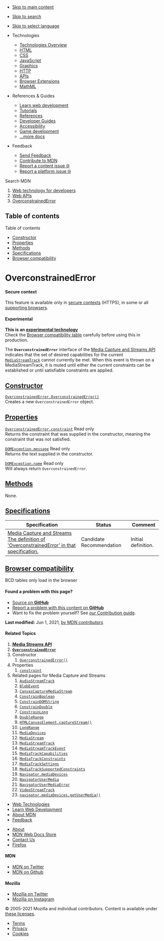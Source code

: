 -   <a href="#content" id="skip-main">Skip to main content</a>
-   <a href="#main-q" id="skip-search">Skip to search</a>
-   <a href="#select-language" id="skip-select-language">Skip to select language</a>

-   Technologies
    -   [Technologies Overview](https://developer.mozilla.org/en-US/docs/Web)
    -   [HTML](https://developer.mozilla.org/en-US/docs/Web/HTML)
    -   [CSS](https://developer.mozilla.org/en-US/docs/Web/CSS)
    -   [JavaScript](https://developer.mozilla.org/en-US/docs/Web/JavaScript)
    -   [Graphics](https://developer.mozilla.org/en-US/docs/Web/Guide/Graphics)
    -   [HTTP](https://developer.mozilla.org/en-US/docs/Web/HTTP)
    -   [APIs](https://developer.mozilla.org/en-US/docs/Web/API)
    -   [Browser Extensions](https://developer.mozilla.org/en-US/docs/Mozilla/Add-ons/WebExtensions)
    -   [MathML](https://developer.mozilla.org/en-US/docs/Web/MathML)
-   References & Guides
    -   [Learn web development](https://developer.mozilla.org/en-US/docs/Learn)
    -   [Tutorials](https://developer.mozilla.org/en-US/docs/Web/Tutorials)
    -   [References](https://developer.mozilla.org/en-US/docs/Web/Reference)
    -   [Developer Guides](https://developer.mozilla.org/en-US/docs/Web/Guide)
    -   [Accessibility](https://developer.mozilla.org/en-US/docs/Web/Accessibility)
    -   [Game development](https://developer.mozilla.org/en-US/docs/Games)
    -   [...more docs](https://developer.mozilla.org/en-US/docs/Web)
-   Feedback
    -   [Send Feedback](https://developer.mozilla.org/en-US/docs/MDN/Contribute/Feedback)
    -   [Contribute to MDN](https://developer.mozilla.org/en-US/docs/MDN/Contribute)
    -   [Report a content issue 🌐](https://github.com/mdn/content/issues/new)
    -   [Report a platform issue 🌐](https://github.com/mdn/yari/issues/new)

Search MDN

1.  <a href="https://developer.mozilla.org/en-US/docs/Web" class="breadcrumb"><span data-property="name">Web technology for developers</span></a>
2.  <a href="https://developer.mozilla.org/en-US/docs/Web/API" class="breadcrumb-penultimate"><span data-property="name">Web APIs</span></a>
3.  <a href="https://developer.mozilla.org/en-US/docs/Web/API/OverconstrainedError" class="breadcrumb-current-page"><span data-property="name">OverconstrainedError</span></a>

Table of contents
-----------------

Table of contents

-   [Constructor](#constructor)
-   [Properties](#properties)
-   [Methods](#methods)
-   [Specifications](#specifications)
-   [Browser compatibility](#browser_compatibility)

OverconstrainedError
====================

#### Secure context

This feature is available only in [secure contexts](https://developer.mozilla.org/en-US/docs/Web/Security/Secure_Contexts) (HTTPS), in some or all [supporting browsers](#browser_compatibility).

#### Experimental

**This is an [experimental technology](https://developer.mozilla.org/en-US/docs/MDN/Guidelines/Conventions_definitions#experimental)**  
Check the [Browser compatibility table](#browser_compatibility) carefully before using this in production.

The **`OverconstrainedError`** interface of the [Media Capture and Streams API](https://developer.mozilla.org/en-US/docs/Web/API/Media_Streams_API) indicates that the set of desired capabilities for the current [`MediaStreamTrack`](https://developer.mozilla.org/en-US/docs/Web/API/MediaStreamTrack) cannot currently be met. When this event is thrown on a MediaStreamTrack, it is muted until either the current constraints can be established or until satisfiable constraints are applied.

[Constructor](#constructor "Permalink to Constructor")
------------------------------------------------------

[`OverconstrainedError.OverconstrainedError()`](https://developer.mozilla.org/en-US/docs/Web/API/OverconstrainedError/OverconstrainedError)  
Creates a new `OverconstrainedError` object.

[Properties](#properties "Permalink to Properties")
---------------------------------------------------

[`OverconstrainedError.constraint`](https://developer.mozilla.org/en-US/docs/Web/API/OverconstrainedError/constraint) <span class="badge inline readonly" title="This value may not be changed.">Read only </span>  
Returns the constraint that was supplied in the constructor, meaning the constraint that was not satisfied.

[`DOMException.message`](https://developer.mozilla.org/en-US/docs/Web/API/DOMException/message) <span class="badge inline readonly" title="This value may not be changed.">Read only </span>  
Returns the text supplied in the constructor.

[`DOMException.name`](https://developer.mozilla.org/en-US/docs/Web/API/DOMException/name) <span class="badge inline readonly" title="This value may not be changed.">Read only </span>  
Will always return `OverconstrainedError`.

[Methods](#methods "Permalink to Methods")
------------------------------------------

None.

[Specifications](#specifications "Permalink to Specifications")
---------------------------------------------------------------

<table><thead><tr class="header"><th>Specification</th><th>Status</th><th>Comment</th></tr></thead><tbody><tr class="odd"><td><a href="https://w3c.github.io/mediacapture-main/#overconstrainederror-interface" class="external">Media Capture and Streams<br />
<span class="small">The definition of 'OverconstrainedError' in that specification.</span></a></td><td><span class="spec-cr">Candidate Recommendation</span></td><td>Initial definition.</td></tr></tbody></table>

[Browser compatibility](#browser_compatibility "Permalink to Browser compatibility")
------------------------------------------------------------------------------------

BCD tables only load in the browser

#### Found a problem with this page?

-   [Source on **GitHub**](https://github.com/mdn/content/blob/main/files/en-us/web/api/overconstrainederror/index.html "Folder: en-us/web/api/overconstrainederror (Opens in a new tab)")
-   [Report a problem with this content on **GitHub**](https://github.com/mdn/content/issues/new?body=MDN+URL%3A+https%3A%2F%2Fdeveloper.mozilla.org%2Fen-US%2Fdocs%2FWeb%2FAPI%2FOverconstrainedError%0A%0A%23%23%23%23+What+information+was+incorrect%2C+unhelpful%2C+or+incomplete%3F%0A%0A%0A%23%23%23%23+Specific+section+or+headline%3F%0A%0A%0A%23%23%23%23+What+did+you+expect+to+see%3F%0A%0A%0A%23%23%23%23+Did+you+test+this%3F+If+so%2C+how%3F%0A%0A%0A%3C%21--+Do+not+make+changes+below+this+line+--%3E%0A%3Cdetails%3E%0A%3Csummary%3EMDN+Content+page+report+details%3C%2Fsummary%3E%0A%0A*+Folder%3A+%60en-us%2Fweb%2Fapi%2Foverconstrainederror%60%0A*+MDN+URL%3A+https%3A%2F%2Fdeveloper.mozilla.org%2Fen-US%2Fdocs%2FWeb%2FAPI%2FOverconstrainedError%0A*+GitHub+URL%3A+https%3A%2F%2Fgithub.com%2Fmdn%2Fcontent%2Fblob%2Fmain%2Ffiles%2Fen-us%2Fweb%2Fapi%2Foverconstrainederror%2Findex.html%0A*+Last+commit%3A+https%3A%2F%2Fgithub.com%2Fmdn%2Fcontent%2Fcommit%2Fa2282aa45be910a103b93ad06396ee195a10f456%0A*+Document+last+modified%3A+2021-06-01T11%3A47%3A53.000Z%0A%0A%3C%2Fdetails%3E&title=Issue+with+%22OverconstrainedError%22%3A+%28short+summary+here+please%29&labels=Content%3AWebAPI%2Cneeds-triage "This will take you to https://github.com/mdn/content to file a new issue")
-   Want to fix the problem yourself? See [our Contribution guide](https://github.com/mdn/content/blob/main/README.md).

**Last modified:** Jun 1, 2021, [by MDN contributors](https://developer.mozilla.org/en-US/docs/Web/API/OverconstrainedError/contributors.txt)

#### Related Topics

1.  **[Media Streams API](https://developer.mozilla.org/en-US/docs/Web/API/Media_Streams_API)**
2.  **[`OverconstrainedError`](https://developer.mozilla.org/en-US/docs/Web/API/OverconstrainedError)**
3.  Constructor
    1.  [`OverconstrainedError()`](https://developer.mozilla.org/en-US/docs/Web/API/OverconstrainedError/OverconstrainedError)
4.  Properties
    1.  [`constraint`](https://developer.mozilla.org/en-US/docs/Web/API/OverconstrainedError/constraint)
5.  Related pages for Media Capture and Streams
    1.  [`AudioStreamTrack`](https://developer.mozilla.org/en-US/docs/Web/API/AudioStreamTrack)
    2.  [`BlobEvent`](https://developer.mozilla.org/en-US/docs/Web/API/BlobEvent)
    3.  [`CanvasCaptureMediaStream`](https://developer.mozilla.org/en-US/docs/Web/API/CanvasCaptureMediaStream)
    4.  [`ConstrainBoolean`](https://developer.mozilla.org/en-US/docs/Web/API/ConstrainBoolean)
    5.  [`ConstrainDOMString`](https://developer.mozilla.org/en-US/docs/Web/API/ConstrainDOMString)
    6.  [`ConstrainDouble`](https://developer.mozilla.org/en-US/docs/Web/API/ConstrainDouble)
    7.  [`ConstrainLong`](https://developer.mozilla.org/en-US/docs/Web/API/ConstrainLong)
    8.  [`DoubleRange`](https://developer.mozilla.org/en-US/docs/Web/API/DoubleRange)
    9.  [`HTMLCanvasElement.captureStream()`](https://developer.mozilla.org/en-US/docs/Web/API/HTMLCanvasElement/captureStream)
    10. [`LongRange`](https://developer.mozilla.org/en-US/docs/Web/API/LongRange)
    11. [`MediaDevices`](https://developer.mozilla.org/en-US/docs/Web/API/MediaDevices)
    12. [`MediaStream`](https://developer.mozilla.org/en-US/docs/Web/API/MediaStream)
    13. [`MediaStreamTrack`](https://developer.mozilla.org/en-US/docs/Web/API/MediaStreamTrack)
    14. [`MediaStreamTrackEvent`](https://developer.mozilla.org/en-US/docs/Web/API/MediaStreamTrackEvent)
    15. [`MediaTrackCapabilities`](https://developer.mozilla.org/en-US/docs/Web/API/MediaTrackCapabilities)
    16. [`MediaTrackConstraints`](https://developer.mozilla.org/en-US/docs/Web/API/MediaTrackConstraints)
    17. [`MediaTrackSettings`](https://developer.mozilla.org/en-US/docs/Web/API/MediaTrackSettings)
    18. [`MediaTrackSupportedConstraints`](https://developer.mozilla.org/en-US/docs/Web/API/MediaTrackSupportedConstraints)
    19. [`Navigator.mediaDevices`](https://developer.mozilla.org/en-US/docs/Web/API/Navigator/mediaDevices)
    20. [`NavigatorUserMedia`](https://developer.mozilla.org/en-US/docs/Web/API/NavigatorUserMedia)
    21. [`NavigatorUserMediaError`](https://developer.mozilla.org/en-US/docs/Web/API/NavigatorUserMediaError)
    22. [`VideoStreamTrack`](https://developer.mozilla.org/en-US/docs/Web/API/VideoStreamTrack)
    23. [`navigator.mediaDevices.getUserMedia()`](https://developer.mozilla.org/en-US/docs/Web/API/navigator/mediaDevices.getUserMedia)

-   [Web Technologies](https://developer.mozilla.org/en-US/docs/Web)
-   [Learn Web Development](https://developer.mozilla.org/en-US/docs/Learn)
-   [About MDN](https://developer.mozilla.org/en-US/docs/MDN/About)
-   [Feedback](https://developer.mozilla.org/en-US/docs/MDN/Feedback)

<!-- -->

-   [About](https://www.mozilla.org/about/)
-   [MDN Web Docs Store](https://shop.spreadshirt.com/mdn-store/)
-   [Contact Us](https://www.mozilla.org/contact/)
-   [Firefox](https://www.mozilla.org/firefox/?utm_source=developer.mozilla.org&utm_campaign=footer&utm_medium=referral)

#### MDN

-   <a href="https://twitter.com/mozdevnet" class="social-icon twitter"><span class="visually-hidden">MDN on Twitter</span></a>
-   <a href="https://github.com/mdn/" class="social-icon github"><span class="visually-hidden">MDN on Github</span></a>

#### Mozilla

-   <a href="https://twitter.com/mozilla" class="social-icon twitter"><span class="visually-hidden">Mozilla on Twitter</span></a>
-   <a href="https://www.instagram.com/mozillagram/" class="social-icon instagram"><span class="visually-hidden">Mozilla on Instagram</span></a>

© 2005-2021 Mozilla and individual contributors. Content is available under [these licenses](https://developer.mozilla.org/docs/MDN/About#Copyrights_and_licenses).

-   [Terms](https://www.mozilla.org/about/legal/terms/mozilla)
-   [Privacy](https://www.mozilla.org/privacy/websites/)
-   [Cookies](https://www.mozilla.org/privacy/websites/#cookies)
